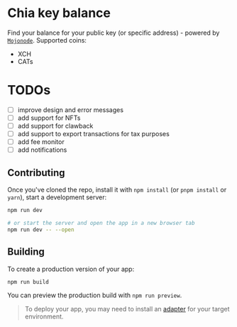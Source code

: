 # Chia key balance 

Find your balance for your public key (or specific address) - powered by [`Mojonode`](https://mojonode.com).
Supported coins:
 - XCH 
 - CATs


# TODOs
 - [ ] improve design and error messages
 - [ ] add support for NFTs
 - [ ] add support for clawback
 - [ ] add support to export transactions for tax purposes
 - [ ] add fee monitor
 - [ ] add notifications

## Contributing

Once you've cloned the repo, install it with `npm install` (or `pnpm install` or `yarn`), start a development server:

```bash
npm run dev

# or start the server and open the app in a new browser tab
npm run dev -- --open
```

## Building

To create a production version of your app:

```bash
npm run build
```

You can preview the production build with `npm run preview`.

> To deploy your app, you may need to install an [adapter](https://kit.svelte.dev/docs/adapters) for your target environment.



